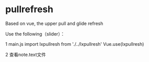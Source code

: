 # pullrefresh
Based on vue, the upper pull and glide refresh

Use the following（slider）：

1  main.js
import lxpullresh from './../lxpullresh'
Vue.use(lxpullresh)

2  查看note.text文件

